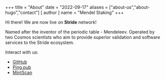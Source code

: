 +++
title = "About"
date = "2022-09-17"
aliases = ["about-us","about-hugo","contact"]
[ author ]
  name = "Mendel Staking"
+++

Hi there! We are now live on **Stride** network!

Named after the inventor of the periodic table - Mendeleev. Operated by two Cosmos scientists who
aim to provide superior validation and software services to the Stride ecosystem.

Interact with us:
* [GitHub](https://github.com/Mendel-Staking)
* [Ping.pub](https://ping.pub/stride/staking/stridevaloper1h2r2k24349gtx7e4kfxxl8gzqz8tn6zym65uxc)
* [MintScan](https://www.mintscan.io/stride/validators/stridevaloper1h2r2k24349gtx7e4kfxxl8gzqz8tn6zym65uxc)
